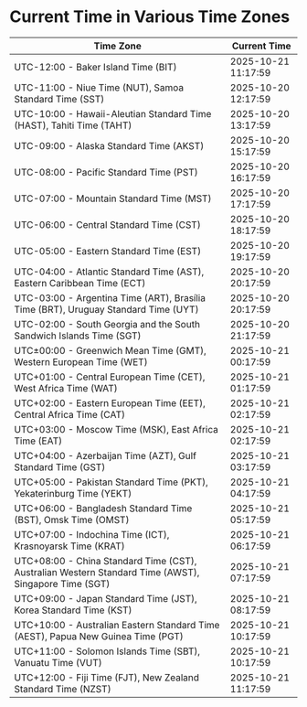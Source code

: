 # Current Time in Various Time Zones

| Time Zone | Current Time |
|-----------|--------------|
| UTC-12:00 - Baker Island Time (BIT) | 2025-10-21 11:17:59 |
| UTC-11:00 - Niue Time (NUT), Samoa Standard Time (SST) | 2025-10-20 12:17:59 |
| UTC-10:00 - Hawaii-Aleutian Standard Time (HAST), Tahiti Time (TAHT) | 2025-10-20 13:17:59 |
| UTC-09:00 - Alaska Standard Time (AKST) | 2025-10-20 15:17:59 |
| UTC-08:00 - Pacific Standard Time (PST) | 2025-10-20 16:17:59 |
| UTC-07:00 - Mountain Standard Time (MST) | 2025-10-20 17:17:59 |
| UTC-06:00 - Central Standard Time (CST) | 2025-10-20 18:17:59 |
| UTC-05:00 - Eastern Standard Time (EST) | 2025-10-20 19:17:59 |
| UTC-04:00 - Atlantic Standard Time (AST), Eastern Caribbean Time (ECT) | 2025-10-20 20:17:59 |
| UTC-03:00 - Argentina Time (ART), Brasília Time (BRT), Uruguay Standard Time (UYT) | 2025-10-20 20:17:59 |
| UTC-02:00 - South Georgia and the South Sandwich Islands Time (SGT) | 2025-10-20 21:17:59 |
| UTC±00:00 - Greenwich Mean Time (GMT), Western European Time (WET) | 2025-10-21 00:17:59 |
| UTC+01:00 - Central European Time (CET), West Africa Time (WAT) | 2025-10-21 01:17:59 |
| UTC+02:00 - Eastern European Time (EET), Central Africa Time (CAT) | 2025-10-21 02:17:59 |
| UTC+03:00 - Moscow Time (MSK), East Africa Time (EAT) | 2025-10-21 02:17:59 |
| UTC+04:00 - Azerbaijan Time (AZT), Gulf Standard Time (GST) | 2025-10-21 03:17:59 |
| UTC+05:00 - Pakistan Standard Time (PKT), Yekaterinburg Time (YEKT) | 2025-10-21 04:17:59 |
| UTC+06:00 - Bangladesh Standard Time (BST), Omsk Time (OMST) | 2025-10-21 05:17:59 |
| UTC+07:00 - Indochina Time (ICT), Krasnoyarsk Time (KRAT) | 2025-10-21 06:17:59 |
| UTC+08:00 - China Standard Time (CST), Australian Western Standard Time (AWST), Singapore Time (SGT) | 2025-10-21 07:17:59 |
| UTC+09:00 - Japan Standard Time (JST), Korea Standard Time (KST) | 2025-10-21 08:17:59 |
| UTC+10:00 - Australian Eastern Standard Time (AEST), Papua New Guinea Time (PGT) | 2025-10-21 10:17:59 |
| UTC+11:00 - Solomon Islands Time (SBT), Vanuatu Time (VUT) | 2025-10-21 10:17:59 |
| UTC+12:00 - Fiji Time (FJT), New Zealand Standard Time (NZST) | 2025-10-21 11:17:59 |
